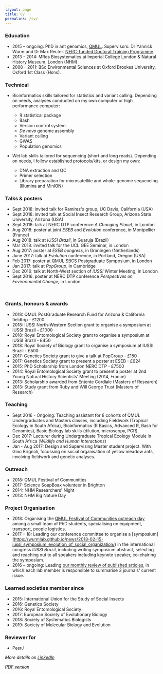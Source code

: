 ```yaml
---
layout: page
title: CV
permalink: /cv/
---
```

### Education

- 2015 – ongoing: PhD in ant genomics, [QMUL](https://www.qmul.ac.uk/sbcs/staff/emelinefavreau.html). Supervisors: Dr Yannick Wurm and Dr Max Reuter. [NERC-funded Doctoral Training Programme](https://london-nerc-dtp.org/).
- 2013 - 2014: MRes Biosystematics at Imperial College London & Natural History Museum, London (NHM).
- 2008 - 2011: BSc Environmental Sciences at Oxford Brookes University, Oxford 1st Class (Hons).

### Technical
- Bioinformatics skills tailored for statistics and variant calling. Depending on needs, analyses conducted on my own computer or high performance computer:
   - R statistical package
   - Bash
   - Version control system
   - _De novo_ genome assembly
   - Variant calling
   - GWAS
   - Population genomics

- Wet lab skills tailored for sequencing (short and long reads). Depending on needs, I follow established protocols/kits, or design my own:
   - DNA extraction and QC
   - Primer selection
   - Library preparation for microsatellite and whole-genome sequencing (Illumina and MinION)



### Talks & posters
- Sept 2018: invited talk for Ramírez's group, UC Davis, California (USA)
- Sept 2018: invited talk at Social Insect Research Group, Arizona State University, Arizona (USA)
- Sept 2018: talk at NERC DTP conference _A Changing Planet_, in London
- Aug 2018: poster at joint _ESEB_ and _Evolution_ conference, in Montpellier (France)
- Aug 2018: talk at _IUSSI Brazil_, in Guaruja (Brazil)
- Mar 2018: invited talk for the UCL GEE Seminar, in London
- Aug 2017: poster at _ESEB congress_, in Groningen (Netherlands)
- June 2017: talk at _Evolution_ conference, in Portland, Oregon (USA)
- Feb 2017: poster at QMUL SBCS Postgraduate Symposium, in London
- Jan 2017: talk at _PopGroup_, in Cambridge
- Dec 2016: talk at North-West section of _IUSSI_ Winter Meeting, in London
- Sept 2016: poster at NERC DTP conference _Perspectives on Environmental Change_, in London

 
### Grants, honours & awards
- 2018: QMUL PostGraduate Research Fund for Arizona &  California fieldtrip - £1200
- 2018: IUSSI North-Western Section grant to organise a symposium at IUSSI Brazil – £1000
- 2018: Royal Entomological Society grant to organise a symposium at IUSSI Brazil - £450
- 2018: Royal Society of Biology grant to organise a symposium at IUSSI Brazil - £500
- 2017: Genetics Society grant to give a talk at PopGroup - £150
- 2017: Genetics Society grant to present a poster at ESEB - £624
- 2015: PhD Scholarship from London NERC DTP - £7500
- 2014: Royal Entomological Society grant to present a poster at 2nd Young Natural History Scientists’ Meeting (2014, France)
- 2013: Scholarship awarded from Entente Cordiale (Masters of Research)
- 2013: Study grant from Ruby and Will George Trust (Masters of Research)
 

### Teaching
- Sept 2016 - Ongoing: Teaching assistant for 8 cohorts of QMUL Undergraduates and Masters classes, including Fieldwork (Tropical Ecology in South Africa), Bioinformatics (R Basics, Advanced R, Bash for Genomics), Basic Biology lab skills (dilution, microscopy, PCR).
- Dec 2017: Lecturer during Undergraduate Tropical Ecology Module in South Africa (_Wildlife and Human Interactions_)
- Jan - Aug 2017: Design and Supervising Master student project. With Gino Brignoli, focussing on social organisation of yellow meadow ants, involving fieldwork and genetic analyses.



### Outreach
- 2018: QMUL Festival of Communities
- 2017: Science SoapBoax volunteer in Brighton
- 2014: NHM Researchers' Night
- 2013: NHM Big Nature Day



### Project Organisation
- 2018: Organising the [QMUL Festival of Communities outreach day](https://wurmlab.github.io/news/2018-05-18-festival_of_communities/) among a small team of PhD students, specialising on equipment, transport, people logistics.
- 2017 – 18: Leading our conference committee to organise a [symposium] (https://wurmlab.github.io/news/2018-02-15-iussi_symposium_evolution_of_social_organization/) in the international congress _IUSSI Brazil_, including writing symposium abstract, selecting and reaching out to all speakers including keynote speaker, co-chairing the symposium.
- 2016 – ongoing: Leading [our monthly review of published articles](https://wurmlab.github.io/news/2018-02-20-Keeping_up_with_reading_newly_published_articles/), in which each lab member is responsible to summarise 3 journals' current issue.


### Learned societies member since
- 2015: International Union for the Study of Social Insects
- 2016: Genetics Society
- 2016: Royal Entomological Society
- 2017: European Society of Evolutionary Biology
- 2018: Society of Systematics Biologists
- 2019: Society of Molecular Biology and Evolution

### Reviewer for
- PeerJ



_More details on [LinkedIn](https://www.linkedin.com/in/emelinefavreau/)_

_[PDF version](Emeline_Favreau_cv.pdf)_
